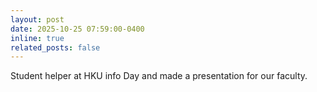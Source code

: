 ```yaml
---
layout: post
date: 2025-10-25 07:59:00-0400
inline: true
related_posts: false
---
```


Student helper at HKU info Day and made a presentation for our faculty.

